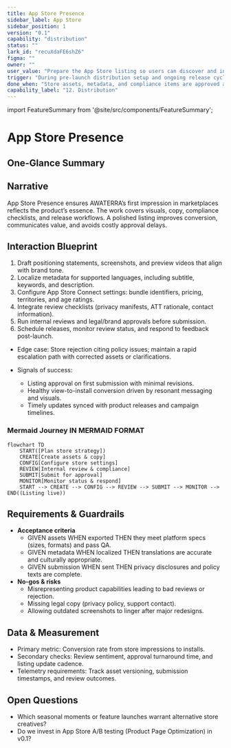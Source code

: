 ```yaml
---
title: App Store Presence
sidebar_label: App Store
sidebar_position: 1
version: "0.1"
capability: "distribution"
status: ""
lark_id: "recuXdaFE6shZ6"
figma: ""
owner: ""
user_value: "Prepare the App Store listing so users can discover and install AWATERRA"
trigger: "During pre-launch distribution setup and ongoing release cycles"
done_when: "Store assets, metadata, and compliance items are approved and ready for submission"
capability_label: "12. Distribution"
---
```


import FeatureSummary from '@site/src/components/FeatureSummary';

# App Store Presence

## One-Glance Summary

<FeatureSummary />

## Narrative
App Store Presence ensures AWATERRA’s first impression in marketplaces reflects the product’s essence. The work covers visuals, copy, compliance checklists, and release workflows. A polished listing improves conversion, communicates value, and avoids costly approval delays.

## Interaction Blueprint
1. Draft positioning statements, screenshots, and preview videos that align with brand tone.
2. Localize metadata for supported languages, including subtitle, keywords, and description.
3. Configure App Store Connect settings: bundle identifiers, pricing, territories, and age ratings.
4. Integrate review checklists (privacy manifests, ATT rationale, contact information).
5. Run internal reviews and legal/brand approvals before submission.
6. Schedule releases, monitor review status, and respond to feedback post-launch.

- Edge case: Store rejection citing policy issues; maintain a rapid escalation path with corrected assets or clarifications.

- Signals of success:
  - Listing approval on first submission with minimal revisions.
  - Healthy view-to-install conversion driven by resonant messaging and visuals.
  - Timely updates synced with product releases and campaign timelines.

### Mermaid Journey IN MERMAID FORMAT

```mermaid
flowchart TD
    START([Plan store strategy])
    CREATE[Create assets & copy]
    CONFIG[Configure store settings]
    REVIEW[Internal review & compliance]
    SUBMIT[Submit for approval]
    MONITOR[Monitor status & respond]
    START --> CREATE --> CONFIG --> REVIEW --> SUBMIT --> MONITOR --> END((Listing live))
```

## Requirements & Guardrails
- **Acceptance criteria**
  - GIVEN assets WHEN exported THEN they meet platform specs (sizes, formats) and pass QA.
  - GIVEN metadata WHEN localized THEN translations are accurate and culturally appropriate.
  - GIVEN submission WHEN sent THEN privacy disclosures and policy texts are complete.
- **No-gos & risks**
  - Misrepresenting product capabilities leading to bad reviews or rejection.
  - Missing legal copy (privacy policy, support contact).
  - Allowing outdated screenshots to linger after major redesigns.

## Data & Measurement
- Primary metric: Conversion rate from store impressions to installs.
- Secondary checks: Review sentiment, approval turnaround time, and listing update cadence.
- Telemetry requirements: Track asset versioning, submission timestamps, and review outcomes.

## Open Questions
- Which seasonal moments or feature launches warrant alternative store creatives?
- Do we invest in App Store A/B testing (Product Page Optimization) in v0.1?

